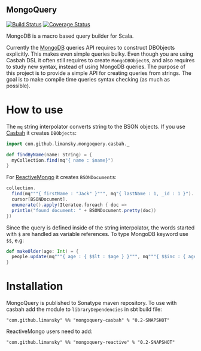 MongoQuery
----------

[![Build Status](https://travis-ci.org/limansky/mongoquery.svg?branch=master)](https://travis-ci.org/limansky/mongoquery)
[![Coverage Status](https://coveralls.io/repos/limansky/mongoquery/badge.png)](https://coveralls.io/r/limansky/mongoquery)

MongoDB is a macro based query builder for Scala.

Currently the [MongoDB][] queries API requires to construct DBObjects explicitly.
This makes even simple queries bulky.  Even though you are using Casbah DSL
it often still requires to create `MongoDBObject`s, and also requires to
study new syntax, instead of using MongoDB queries.  The purpose of this
project is to provide a simple API for creating queries from strings.  The
goal is to make compile time queries syntax checking (as much as possible).

How to use
==========

The `mq` string interpolator converts string to the BSON objects. If you use
[Casbah][] it creates `DBObjects`:

```Scala
import com.github.limansky.mongoquery.casbah._

def findByName(name: String) = {
  myCollection.find(mq"{ name : $name}")
}

```

For [ReactiveMongo][] it creates `BSONDocument`s:

```Scala
collection.
  find(mq"""{ firstName : "Jack" }""", mq"{ lastName : 1, _id : 1 }").
  cursor[BSONDocument].
  enumerate().apply(Iteratee.foreach { doc =>
  println("found document: " + BSONDocument.pretty(doc))
})
```

Since the query is defined inside of the string interpolator, the words started
with `$` are handled as variable references.  To type MongoDB keyword use `$$`, e.g:

```Scala
def makeOlder(age: Int) = {
  people.update(mq"""{ age : { $$lt : $age } }""", mq"""{ $$inc : { age : 1 }}""", multi = 1)
}
```

Installation
============

MongoQuery is published to Sonatype maven repository.  To use with casbah add the
module to `libraryDependencies` in sbt build file:

```
"com.github.limansky" %% "mongoquery-casbah" % "0.2-SNAPSHOT"
```

ReactiveMongo users need to add:

```
"com.github.limansky" %% "mongoquery-reactive" % "0.2-SNAPSHOT"
```

[MongoDB]: http://www.mongodb.org/
[Casbah]: https://github.com/mongodb/casbah
[ReactiveMongo]: http://reactivemongo.org/
